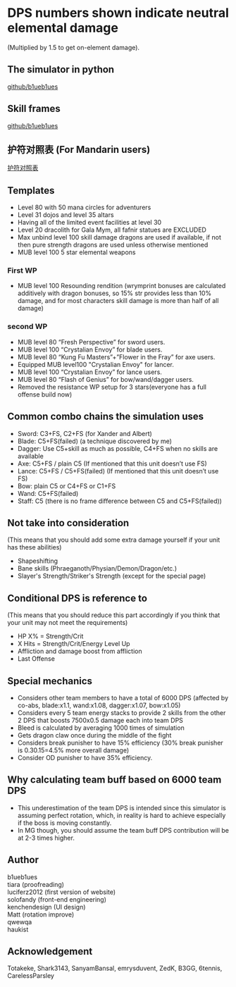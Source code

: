 
# DPS numbers shown indicate neutral elemental damage
(Multiplied by 1.5 to get on-element damage).

## The simulator in python
[github/b1ueb1ues](https://github.com/b1ueb1ues/dl)

## Skill frames
[github/b1ueb1ues](https://github.com/b1ueb1ues/dl/tree/master/framedata/skills)

## 护符对照表 (For Mandarin users)
[护符对照表](https://github.com/b1ueb1ues/b1ueb1ues.github.io/blob/master/dl-sim/amulet.csv)


## Templates
- Level 80 with 50 mana circles for adventurers
- Level 31 dojos and level 35 altars
- Having all of the limited event facilities at level 30
- Level 20 dracolith for Gala Mym, all fafnir statues are EXCLUDED
- Max unbind level 100 skill damage dragons are used if available, if not then pure strength dragons are used unless otherwise mentioned
- MUB level 100 5 star elemental weapons

### First WP
- MUB level 100 Resounding rendition (wrymprint bonuses are calculated additively with dragon bonuses, so 15% str provides less than 10% damage, and for most characters skill damage is more than half of all damage)

### second WP
- MUB level 80 “Fresh Perspective” for sword users.
- MUB level 100 “Crystalian Envoy” for blade users.
- MUB level 80 “Kung Fu Masters”+”Flower in the Fray” for axe users.
- Equipped MUB level100 "Crystalian Envoy" for lancer.
- MUB level 100 “Crystalian Envoy” for lance users.
- MUB level 80 “Flash of Genius” for bow/wand/dagger users.
- Removed the resistance WP setup for 3 stars(everyone has a full offense build now)

## Common combo chains the simulation uses
- Sword: C3+FS, C2+FS (for Xander and Albert)
- Blade: C5+FS(failed) (a technique discovered by me)
- Dagger: Use C5+skill as much as possible, C4+FS when no skills are available
- Axe: C5+FS / plain C5 (If mentioned that this unit doesn’t use FS)
- Lance: C5+FS / C5+FS(failed) (If mentioned that this unit doesn’t use FS)
- Bow: plain C5 or C4+FS or C1+FS
- Wand: C5+FS(failed)
- Staff: C5 (there is no frame difference between C5 and C5+FS(failed))

## Not take into consideration
(This means that you should add some extra damage yourself if your unit has these abilities)
- Shapeshifting
- Bane skills (Phraeganoth/Physian/Demon/Dragon/etc.)
- Slayer's Strength/Striker's Strength (except for the special page)

## Conditional DPS is reference to
(This means that you should reduce this part accordingly if you think that your unit may not meet the requirements)
- HP X% = Strength/Crit
- X Hits = Strength/Crit/Energy Level Up
- Affliction and damage boost from affliction
- Last Offense

## Special mechanics
- Considers other team members to have a total of 6000 DPS (affected by co-abs, blade:x1.1, wand:x1.08, dagger:x1.07, bow:x1.05)
- Considers every 5 team energy stacks to provide 2 skills from the other 2 DPS that boosts 7500x0.5 damage each into team DPS
- Bleed is calculated by averaging 1000 times of simulation
- Gets dragon claw once during the middle of the fight
- Considers break punisher to have 15% efficiency (30% break punisher is 0.30.15=4.5% more overall damage)
- Consider OD punisher to have 35% efficiency.

## Why calculating team buff based on 6000 team DPS
- This underestimation of the team DPS is intended since this simulator is assuming perfect rotation, which, in reality is hard to achieve especially if the boss is moving constantly.
- In MG though, you should assume the team buff DPS contribution will be at 2-3 times higher.


## Author
b1ueb1ues  
tiara (proofreading)  
luciferz2012 (first version of website)  
solofandy (front-end engineering)  
kenchendesign (UI design)  
Matt (rotation improve)  
qwewqa  
haukist  

## Acknowledgement
Totakeke, Shark3143, SanyamBansal, emrysduvent, ZedK, B3GG, 6tennis, CarelessParsley
